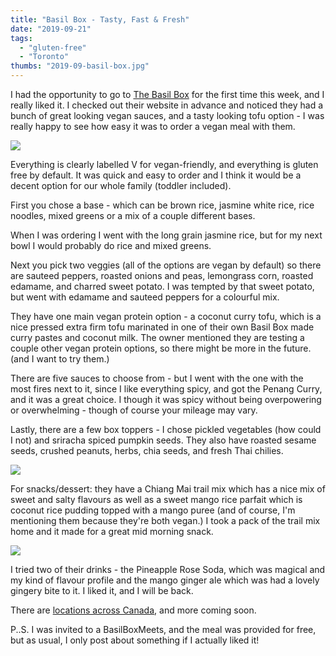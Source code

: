 ```yaml
---
title: "Basil Box - Tasty, Fast & Fresh"
date: "2019-09-21"
tags:
  - "gluten-free"
  - "Toronto"
thumbs: "2019-09-basil-box.jpg"
---
```


I had the opportunity to go to [The Basil Box](https://www.thebasilbox.com/food/) for the first time this week, and I really liked it. I checked out their website in advance and noticed they had a bunch of great looking vegan sauces, and a tasty looking tofu option - I was really happy to see how easy it was to order a vegan meal with them.

![](images/basil-box-food-768x1024.jpg)

Everything is clearly labelled V for vegan-friendly, and everything is gluten free by default. It was quick and easy to order and I think it would be a decent option for our whole family (toddler included).

First you chose a base - which can be brown rice, jasmine white rice, rice noodles, mixed greens or a mix of a couple different bases.

When I was ordering I went with the long grain jasmine rice, but for my next bowl I would probably do rice and mixed greens.

Next you pick two veggies (all of the options are vegan by default) so there are sauteed peppers, roasted onions and peas, lemongrass corn, roasted edamame, and charred sweet potato. I was tempted by that sweet potato, but went with edamame and sauteed peppers for a colourful mix.

They have one main vegan protein option - a coconut curry tofu, which is a nice pressed extra firm tofu marinated in one of their own Basil Box made curry pastes and coconut milk. The owner mentioned they are testing a couple other vegan protein options, so there might be more in the future. (and I want to try them.)

There are five sauces to choose from - but I went with the one with the most fires next to it, since I like everything spicy, and got the Penang Curry, and it was a great choice. I though it was spicy without being overpowering or overwhelming - though of course your mileage may vary.

Lastly, there are a few box toppers - I chose pickled vegetables (how could I not) and sriracha spiced pumpkin seeds. They also have roasted sesame seeds, crushed peanuts, herbs, chia seeds, and fresh Thai chilies.

![](images/basil-box.jpg)

For snacks/dessert: they have a Chiang Mai trail mix which has a nice mix of sweet and salty flavours as well as a sweet mango rice parfait which is coconut rice pudding topped with a mango puree (and of course, I'm mentioning them because they're both vegan.) I took a pack of the trail mix home and it made for a great mid morning snack.

![](images/basil-box-coconut-mango-pudding.jpg)

I tried two of their drinks - the Pineapple Rose Soda, which was magical and my kind of flavour profile and the mango ginger ale which was had a lovely gingery bite to it. I liked it, and I will be back.

There are [locations across Canada](https://www.thebasilbox.com/locations/), and more coming soon.

P..S. I was invited to a BasilBoxMeets, and the meal was provided for free, but as usual, I only post about something if I actually liked it!
